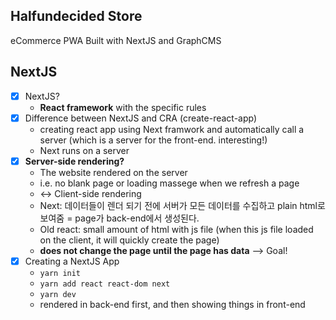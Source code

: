 ## Halfundecided Store

eCommerce PWA Built with NextJS and GraphCMS

## NextJS
- [x] NextJS? 
  + **React framework** with the specific rules 
- [x] Difference between NextJS and CRA (create-react-app)
  + creating react app using Next framwork and automatically call a server (which is a server for the front-end. interesting!)
  + Next runs on a server 
- [x] **Server-side rendering?**
  + The website rendered on the server 
  + i.e. no blank page or loading massege when we refresh a page 
  + <-> Client-side rendering
  + Next: 데이터들이 렌더 되기 전에 서버가 모든 데이터를 수집하고 plain html로 보여줌 = page가 back-end에서 생성된다. 
  + Old react: small amount of html with js file (when this js file loaded on the client, it will quickly create the page)
  + **does not change the page until the page has data** --> Goal!
- [x] Creating a NextJS App
  + `yarn init`
  + `yarn add react react-dom next`
  + `yarn dev` 
  + rendered in back-end first, and then showing things in front-end


